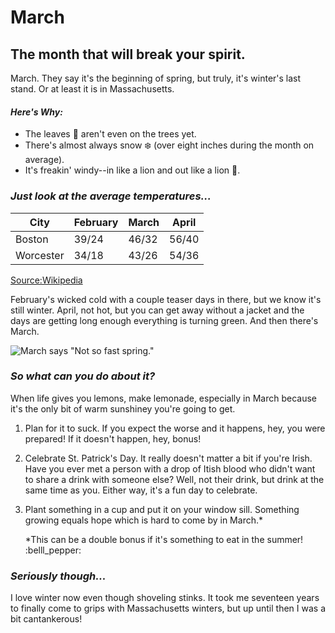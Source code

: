# March

## The month that will break your spirit.

March. They say it's the beginning of spring, but truly, it's winter's last stand. Or at least it is in Massachusetts.

#### _Here's Why:_

- The leaves :leaves: aren't even on the trees yet.
- There's almost always snow :snowflake: (over eight inches during the month on average).
- It's freakin' windy--in like a lion and out like a lion :lion:.

### *Just look at the average temperatures...*

 City | February | March | April |
 ----|----|----|----
 Boston |39/24 | 46/32 | 56/40 |
Worcester | 34/18 |43/26 | 54/36 |

[Source:Wikipedia](https://en.wikipedia.org/wiki/Climate_of_Massachusetts)

February's wicked cold with a couple teaser days in there, but we know it's still winter. April, not hot, but you can get away without a jacket and the days are getting long enough everything is turning green. And then there's March.

![March says "Not so fast spring."](Notyetspring2)

### *So what can you do about it?*

When life gives you lemons, make lemonade, especially in March because it's the only bit of warm sunshiney you're going to get.

1. Plan for it to suck. If you expect the worse and it happens, hey, you were prepared! If it doesn't happen, hey, bonus!
1. Celebrate St. Patrick's Day. It really doesn't matter a bit if you're Irish. Have you ever met a person with a drop of Itish blood who didn't want to share a drink with someone else? Well, not their drink, but drink at the same time as you. Either way, it's a fun day to celebrate.
1. Plant something in a cup and put it on your window sill. Something growing equals hope which is hard to come by in March.*
   
   *This can be a double bonus if it's something to eat in the summer! :belll_pepper:

### *Seriously though...*

I love winter now even though shoveling stinks. It took me seventeen years to finally come to grips with Massachusetts winters, but up until then I was a bit cantankerous!